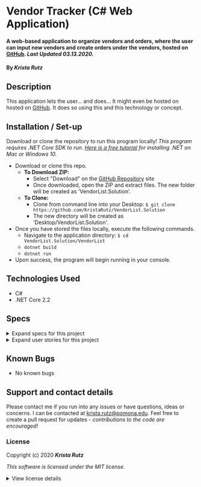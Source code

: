 # Vendor Tracker (C# Web Application)

#### A web-based application to organize vendors and orders, where the user can input new vendors and create orders under the vendors, hosted on [GitHub](https://github.com/KristaRutz/VendorList.Solution). _Last Updated 03.13.2020._

#### By _**Krista Rutz**_

## Description

This application lets the user... and does...
It might even be hosted on hosted on [GitHub](https://github.com/KristaRutz/VendorList.Solution). It does so using this and this technology or concept.

## Installation / Set-up

Download or clone the repository to run this program locally! _This program requires .NET Core SDK to run. [Here is a free tutorial](https://www.learnhowtoprogram.com/c-and-net/getting-started-with-c/installing-c-and-net) for installing .NET on Mac or Windows 10._

- Download or clone this repo.
  - **To Download ZIP:**
    - Select "Download" on the [GitHub Repository](https://github.com/KristaRutz/VendorList.Solution) site
    - Once downloaded, open the ZIP and extract files. The new folder will be created as 'VendorList.Solution'.
  - **To Clone:**
    - Clone from command line into your Desktop: `$ git clone https://github.com/KristaRutz/VendorList.Solution`
    - The new directory will be created as 'Desktop/VendorList.Solution'.
- Once you have stored the files locally, execute the following commands.
  - Navigate to the application directory: `$ cd VendorList.Solution/VendorList`
  - `dotnet build`
  - `dotnet run`
- Upon success, the program will begin running in your console.

## Technologies Used

- C#
- .NET Core 2.2

## Specs

<details>
  <summary>Expand specs for this project</summary>

| Spec | Example Input | Expected Output |
| :--- | :------------ | :-------------- |


</details>
<details>
  <summary>Expand user stories for this project</summary>

| As a _User-Type_,                                   | I want...                                                                                          | so that...                                                                                           |
| :-------------------------------------------------- | :------------------------------------------------------------------------------------------------- | :--------------------------------------------------------------------------------------------------- |
| As Pierre, owner and head baker of Pierre's Bakery, | I want to track the vendors that purchase baked goods                                              | so that I have all of the vendor information contained in one place                                  |
| As Pierre                                           | I want vendors that I add to be stored                                                             | so that I can access them as often as I need                                                         |
| As Pierre,                                          | I want to be able to customize a vendor's name, description, and orders                            | so that I can have flexibility on future accounts                                                    |
| As Pierre,                                          | I want to see the orders belonging to those vendors                                                | to simplify billing on each account                                                                  |
| As Pierre,                                          | I want title, description, price, and date for orders                                              | so that my tracker is useful for filling orders and accounting                                       |
| As Pierre,                                          | I want a splash page!                                                                              | so that I am cheered up before doing boring paperwork                                                |
| As Pierre,                                          | I want to be able to delete orders or vendors                                                      | in case of cancellations                                                                             |
| As Pierre,                                          | I want to be able to edit orders or vendors                                                        | in case of changes, or user error                                                                    |
| As Pierre's tax consultant                          | I want Pierre to be able to note if and when orders were filled and if and when they were paid for | so that he doesn't have to give me paper receipts or search through old emails when tax season comes |

</details>

## Known Bugs

- No known bugs

## Support and contact details

Please contact me if you run into any issues or have questions, ideas or concerns. I can be contacted at <krista.rutz@pomona.edu>. Feel free to create a pull request for updates - _contributions to the code are encouraged!_

### License

Copyright (c) 2020 **_Krista Rutz_**

_This software is licensed under the MIT license._

<details>
  <summary>View license details</summary>

Permission is hereby granted, free of charge, to any person obtaining a copy of this software and associated documentation files (the "Software"), to deal in the Software without restriction, including without limitation the rights to use, copy, modify, merge, publish, distribute, sublicense, and/or sell copies of the Software, and to permit persons to whom the Software is furnished to do so, subject to the following conditions:

The above copyright notice and this permission notice shall be included in all copies or substantial portions of the Software.

THE SOFTWARE IS PROVIDED "AS IS", WITHOUT WARRANTY OF ANY KIND, EXPRESS OR IMPLIED, INCLUDING BUT NOT LIMITED TO THE WARRANTIES OF MERCHANTABILITY, FITNESS FOR A PARTICULAR PURPOSE AND NONINFRINGEMENT. IN NO EVENT SHALL THE AUTHORS OR COPYRIGHT HOLDERS BE LIABLE FOR ANY CLAIM, DAMAGES OR OTHER LIABILITY, WHETHER IN AN ACTION OF CONTRACT, TORT OR OTHERWISE, ARISING FROM, OUT OF OR IN CONNECTION WITH THE SOFTWARE OR THE USE OR OTHER DEALINGS IN THE SOFTWARE.

</details>
